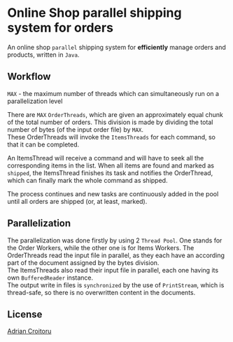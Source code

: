 # Online Shop parallel shipping system for orders

An online shop `parallel` shipping system for **efficiently**
manage orders and products, written in `Java`.

## Workflow
`MAX` - the maximum number of threads which can simultaneously
run on a parallelization level

There are `MAX` `OrderThreads`, which are given an approximately equal
chunk of the total number of orders. This division is made by dividing
the total number of bytes (of the input order file) by `MAX`.\
These OrderThreads will invoke the `ItemsThreads` for each command,
so that it can be completed.

An ItemsThread will receive a command and will have to seek
all the corresponding items in the list. When all items are found and
marked as `shipped`, the ItemsThread finishes its task and
notifies the OrderThread, which can finally mark the whole command as shipped.

The process continues and new tasks are continuously added in the pool
until all orders are shipped (or, at least, marked).

## Parallelization
The parallelization was done firstly by using 2 `Thread Pool`.
One stands for the Order Workers, while the other one is for Items Workers.
The OrderThreads read the input file in parallel, as they each have
an according part of the document assigned by the bytes division.\
The ItemsThreads also read their input file in parallel,
each one having its own `BufferedReader` instance.\
The output write in files is `synchronized` by the use of `PrintStream`,
which is thread-safe, so there is no overwritten content in the documents. 

## License

[Adrian Croitoru](https://github.com/adriancroitoru97)